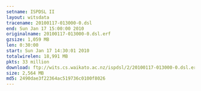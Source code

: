 ```yaml
---
setname: ISPDSL II
layout: witsdata
tracename: 20100117-013000-0.dsl
end: Sun Jan 17 15:00:00 2010
originalname: 20100117-013000-0.dsl.erf
gzsize: 1,059 MB
len: 0:30:00
start: Sun Jan 17 14:30:01 2010
totalwirelen: 18,991 MB
pkts: 33 million
download: ftp://wits.cs.waikato.ac.nz/ispdsl/2/20100117-013000-0.dsl.erf.gz
size: 2,564 MB
md5: 2490dae3f22364ac519736c0100f8026
---
```

